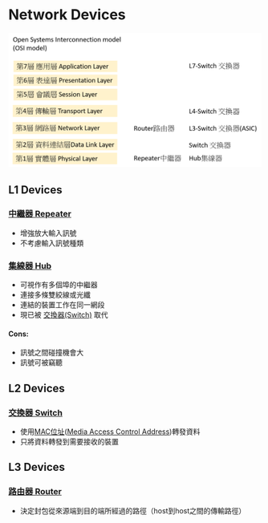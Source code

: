 # Network Devices
![網路設備Network Devices](networkdevices.png)

## L1 Devices
### [中繼器 Repeater](https://zh.wikipedia.org/wiki/%E4%B8%AD%E7%BB%A7%E5%99%A8)
  - 增強放大輸入訊號
  - 不考慮輸入訊號種類
### [集線器 Hub](https://zh.wikipedia.org/wiki/%E9%9B%86%E7%B7%9A%E5%99%A8)
  - 可視作有多個埠的中繼器
  - 連接多條雙絞線或光纖
  - 連結的裝置工作在同一網段
  - 現已被 [交換器(Switch)](#交換器-switch) 取代
#### Cons:
  - 訊號之間碰撞機會大
  - 訊號可被竊聽
## L2 Devices
### [交換器 Switch](https://zh.wikipedia.org/wiki/%E7%B6%B2%E8%B7%AF%E4%BA%A4%E6%8F%9B%E5%99%A8)
  - 使用[MAC位址](https://zh.wikipedia.org/wiki/MAC%E5%9C%B0%E5%9D%80)([Media Access Control Address](https://en.wikipedia.org/wiki/MAC_address))轉發資料
  - 只將資料轉發到需要接收的裝置
## L3 Devices
### [路由器 Router](https://zh.wikipedia.org/wiki/%E8%B7%AF%E7%94%B1%E5%99%A8)
  - 決定封包從來源端到目的端所經過的路徑（host到host之間的傳輸路徑）
